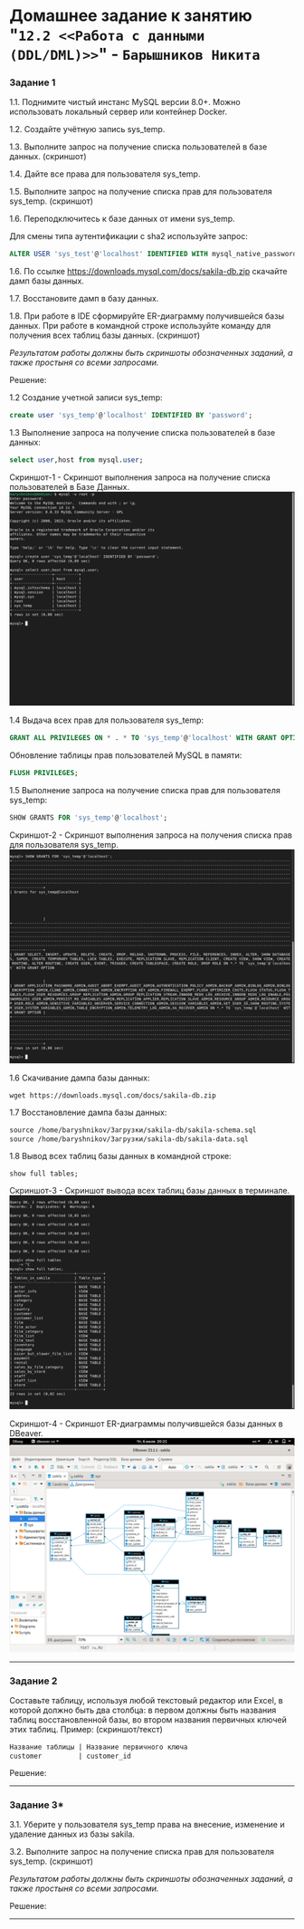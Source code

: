 # Домашнее задание к занятию "`12.2 <<Работа с данными (DDL/DML)>>`" - `Барышников Никита`


### Задание 1
1.1. Поднимите чистый инстанс MySQL версии 8.0+. Можно использовать локальный сервер или контейнер Docker.

1.2. Создайте учётную запись sys_temp. 

1.3. Выполните запрос на получение списка пользователей в базе данных. (скриншот)

1.4. Дайте все права для пользователя sys_temp. 

1.5. Выполните запрос на получение списка прав для пользователя sys_temp. (скриншот)

1.6. Переподключитесь к базе данных от имени sys_temp.

Для смены типа аутентификации с sha2 используйте запрос: 
```sql
ALTER USER 'sys_test'@'localhost' IDENTIFIED WITH mysql_native_password BY 'password';
```
1.6. По ссылке https://downloads.mysql.com/docs/sakila-db.zip скачайте дамп базы данных.

1.7. Восстановите дамп в базу данных.

1.8. При работе в IDE сформируйте ER-диаграмму получившейся базы данных. При работе в командной строке используйте команду для получения всех таблиц базы данных. (скриншот)

*Результатом работы должны быть скриншоты обозначенных заданий, а также простыня со всеми запросами.*

Решение:

1.2 Создание учетной записи sys_temp:  
```sql
create user 'sys_temp'@'localhost' IDENTIFIED BY 'password';
```

1.3 Выполнение запроса на получение списка пользователей в базе данных:  
```sql
select user,host from mysql.user;
```

Скриншот-1 - Скриншот выполнения запроса на получение списка пользователей в Базе Данных.  
![Скриншот-1](https://github.com/BaryshnikovNV/Databases-and-information-security/blob/main/img/12-02/12.2.1.3_Скриншот_выполнения_запроса_на_получение_списка_пользователей_в_Базе_Данных.png)

1.4 Выдача всех прав для пользователя sys_temp:  
```sql
GRANT ALL PRIVILEGES ON * . * TO 'sys_temp'@'localhost' WITH GRANT OPTION;
```

Обновление таблицы прав пользователей MySQL в памяти:  
```sql
FLUSH PRIVILEGES;
```

1.5 Выполнение запроса на получение списка прав для пользователя sys_temp:  
```sql
SHOW GRANTS FOR 'sys_temp'@'localhost';
```

Скриншот-2 - Скриншот выполнения запроса на получения списка прав для пользователя sys_temp.  
![Скриншот-2](https://github.com/BaryshnikovNV/Databases-and-information-security/blob/main/img/12-02/12.2.1.5_Скриншот_выполнения_запроса_на_получения_списка_прав_для_пользователя_sys_temp.png)

1.6 Скачивание дампа базы данных:  
```
wget https://downloads.mysql.com/docs/sakila-db.zip
```

1.7 Восстановление дампа базы данных:  
```
source /home/baryshnikov/Загрузки/sakila-db/sakila-schema.sql
source /home/baryshnikov/Загрузки/sakila-db/sakila-data.sql
```

1.8 Вывод всех таблиц базы данных в командной строке:  
```
show full tables;
```

Скриншот-3 - Скриншот вывода всех таблиц базы данных в терминале.  
![Скриншот-3](https://github.com/BaryshnikovNV/Databases-and-information-security/blob/main/img/12-02/12.2.1.8.1_Скриншот_вывода_всех_таблиц_базы_данных_в_терминале.png)

Скриншот-4 - Скриншот ER-диаграммы получившейся базы данных в DBeaver.  
![Скриншот-4](https://github.com/BaryshnikovNV/Databases-and-information-security/blob/main/img/12-02/12.2.1.8.2_Скриншот_ER-диаграммы_получившейся_базы_данных_в_DBeaver.png)

---

### Задание 2
Составьте таблицу, используя любой текстовый редактор или Excel, в которой должно быть два столбца: в первом должны быть названия таблиц восстановленной базы, во втором названия первичных ключей этих таблиц. Пример: (скриншот/текст)
```
Название таблицы | Название первичного ключа
customer         | customer_id
```

Решение:



---

### Задание 3*
3.1. Уберите у пользователя sys_temp права на внесение, изменение и удаление данных из базы sakila.

3.2. Выполните запрос на получение списка прав для пользователя sys_temp. (скриншот)

*Результатом работы должны быть скриншоты обозначенных заданий, а также простыня со всеми запросами.*

Решение:



---